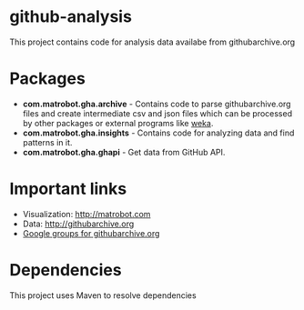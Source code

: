 github-analysis
===============

This project contains code for analysis data availabe from githubarchive.org


Packages
========

- **com.matrobot.gha.archive** - Contains code to parse githubarchive.org files and create 
intermediate csv and json files which can be processed by other packages or 
external programs like [weka](http://www.cs.waikato.ac.nz/~ml/weka/).
- **com.matrobot.gha.insights** - Contains code for analyzing data and find patterns in it.
- **com.matrobot.gha.ghapi** - Get data from GitHub API.


Important links
===============

- Visualization: http://matrobot.com
- Data: http://githubarchive.org
- [Google groups for githubarchive.org](https://groups.google.com/forum/?fromgroups=#!forum/github-archive)


Dependencies
============

This project uses Maven to resolve dependencies


